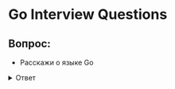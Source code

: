 # Go Interview Questions

## Вопрос:
- Расскажи о языке Go
<details>
  <summary>Ответ</summary>
История языка
</details>